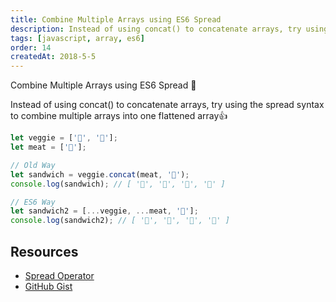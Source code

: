 ```yaml
---
title: Combine Multiple Arrays using ES6 Spread
description: Instead of using concat() to concatenate arrays, try using the spread syntax to combine multiple arrays into one flattened array.
tags: [javascript, array, es6]
order: 14
createdAt: 2018-5-5
---
```


Combine Multiple Arrays using ES6 Spread ‬🤩

Instead of using concat() to concatenate arrays, try using the spread syntax to combine multiple arrays into one flattened array👍

```javascript
let veggie = ['🍅', '🥑'];
let meat = ['🥓'];

// Old Way
let sandwich = veggie.concat(meat, '🍞');
console.log(sandwich); // [ '🍅', '🥑', '🥓', '🍞' ]

// ES6 Way
let sandwich2 = [...veggie, ...meat, '🍞'];
console.log(sandwich2); // [ '🍅', '🥑', '🥓', '🍞' ]
```

## Resources

- [Spread Operator](https://davidwalsh.name/spread-operator)
- [GitHub Gist](https://gist.github.com/yesvods/51af798dd1e7058625f4)

